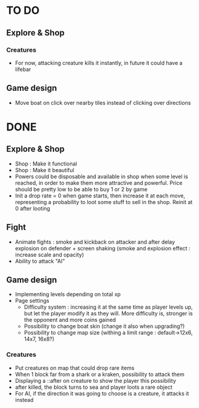 # TO DO

## Explore & Shop

### Creatures
* For now, attacking creature kills it instantly, in future it could have a lifebar

## Game design
* Move boat on click over nearby tiles instead of clicking over directions

# DONE

## Explore & Shop
* Shop : Make it functional
* Shop : Make it beautiful
* Powers could be disposable and available in shop when some level is reached, in order to make them more attractive and powerful. Price should be pretty low to be able to buy 1 or 2 by game
* Init a drop rate = 0 when game starts, then increase it at each move, representing a probability to loot some stuff to sell in the shop. Reinit at 0 after looting


## Fight
* Animate fights : smoke and kickback on attacker and after delay explosion on defender + screen shaking (smoke and explosion effect : increase scale and opacity)
* Ability to attack "AI"

## Game design
* Implementing levels depending on total xp
* Page settings
    - Difficulty system : increasing it at the same time as player levels up, but let the player modify it as they will. More difficulty is, stronger is the opponent and more coins gained
    -  Possibility to change boat skin (change it also when upgrading?)
    - Possibility to change map size (withing a limit range : default->12x6, 14x7, 16x8?)

### Creatures
* Put creatures on map that could drop rare items
* When 1 block far from a shark or a kraken, possibility to attack them
* Displaying a ::after on creature to show the player this possibility
* after killed, the block turns to sea and player loots a rare object
* For AI, if the direction it was going to choose is a creature, it attacks it instead 